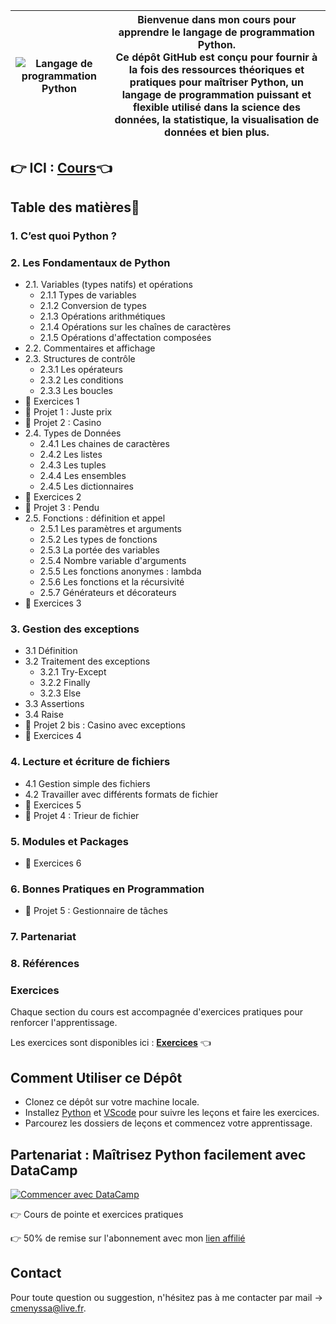 | ![Langage de programmation Python](https://upload.wikimedia.org/wikipedia/commons/thumb/f/f8/Python_logo_and_wordmark.svg/1920px-Python_logo_and_wordmark.svg.png) | **Bienvenue dans mon cours pour apprendre le langage de programmation Python.**<br>Ce dépôt GitHub est conçu pour fournir à la fois des ressources théoriques et pratiques pour maîtriser Python, un langage de programmation puissant et flexible utilisé dans la science des données, la statistique, la visualisation de données et bien plus. |
| --- | --- |

## 👉 ICI : [Cours](https://universdesdonnees.github.io/Python-Introduction/cours/cours.html)👈

## Table des matières📝

### 1. C’est quoi Python ?
### 2. Les Fondamentaux de Python
   - 2.1. Variables (types natifs) et opérations
     - 2.1.1 Types de variables
     - 2.1.2 Conversion de types
     - 2.1.3 Opérations arithmétiques
     - 2.1.4 Opérations sur les chaînes de caractères
     - 2.1.5 Opérations d'affectation composées
   - 2.2. Commentaires et affichage
   - 2.3. Structures de contrôle
     - 2.3.1 Les opérateurs
     - 2.3.2 Les conditions
     - 2.3.3 Les boucles
   - 🤸 Exercices 1
   - 🚧 Projet 1 : Juste prix
   - 🚧 Projet 2 : Casino
   - 2.4. Types de Données
     - 2.4.1 Les chaines de caractères
     - 2.4.2 Les listes
     - 2.4.3 Les tuples
     - 2.4.4 Les ensembles
     - 2.4.5 Les dictionnaires
   - 🤸 Exercices 2
   - 🚧 Projet 3 : Pendu
   - 2.5. Fonctions : définition et appel
     - 2.5.1 Les paramètres et arguments
     - 2.5.2 Les types de fonctions
     - 2.5.3 La portée des variables
     - 2.5.4 Nombre variable d'arguments
     - 2.5.5 Les fonctions anonymes : lambda 
     - 2.5.6 Les fonctions et la récursivité 
     - 2.5.7 Générateurs et décorateurs 
   - 🤸 Exercices 3

### 3. Gestion des exceptions
   - 3.1 Définition
   - 3.2 Traitement des exceptions
     - 3.2.1 Try-Except
     - 3.2.2 Finally
     - 3.2.3 Else
   - 3.3 Assertions
   - 3.4 Raise
   - 🚧 Projet 2 bis : Casino avec exceptions
   - 🤸 Exercices 4

### 4. Lecture et écriture de fichiers
   - 4.1 Gestion simple des fichiers
   - 4.2 Travailler avec différents formats de fichier
   - 🤸 Exercices 5
   - 🚧 Projet 4 : Trieur de fichier

### 5. Modules et Packages
   - 🤸 Exercices 6

### 6. Bonnes Pratiques en Programmation
   - 🚧 Projet 5 : Gestionnaire de tâches 

### 7. Partenariat
### 8. Références

### Exercices

Chaque section du cours est accompagnée d'exercices pratiques pour renforcer l'apprentissage. 

Les exercices sont disponibles ici : **[Exercices](https://github.com/universdesdonnees/Python-Introduction/tree/main/exercices)** 👈

## Comment Utiliser ce Dépôt

- Clonez ce dépôt sur votre machine locale.
- Installez [Python](https://www.python.org/downloads/) et [VScode](https://code.visualstudio.com/) pour suivre les leçons et faire les exercices.
- Parcourez les dossiers de leçons et commencez votre apprentissage.


## Partenariat : Maîtrisez Python facilement avec DataCamp 

[![Commencer avec DataCamp](https://img.shields.io/badge/-Commencer%20avec%20DataCamp-green?style=for-the-badge&logo=datacamp)](https://www.datacamp.com/promo/build-data-and-ai-skills-mar-24)

👉 Cours de pointe et exercices pratiques

👉 50% de remise sur l'abonnement avec mon [lien affilié](https://www.datacamp.com/promo/build-data-and-ai-skills-mar-24)

## Contact

Pour toute question ou suggestion, n'hésitez pas à me contacter par mail -> cmenyssa@live.fr.
